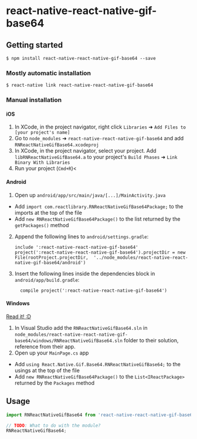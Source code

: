 
# react-native-react-native-gif-base64

## Getting started

`$ npm install react-native-react-native-gif-base64 --save`

### Mostly automatic installation

`$ react-native link react-native-react-native-gif-base64`

### Manual installation


#### iOS

1. In XCode, in the project navigator, right click `Libraries` ➜ `Add Files to [your project's name]`
2. Go to `node_modules` ➜ `react-native-react-native-gif-base64` and add `RNReactNativeGifBase64.xcodeproj`
3. In XCode, in the project navigator, select your project. Add `libRNReactNativeGifBase64.a` to your project's `Build Phases` ➜ `Link Binary With Libraries`
4. Run your project (`Cmd+R`)<

#### Android

1. Open up `android/app/src/main/java/[...]/MainActivity.java`
  - Add `import com.reactlibrary.RNReactNativeGifBase64Package;` to the imports at the top of the file
  - Add `new RNReactNativeGifBase64Package()` to the list returned by the `getPackages()` method
2. Append the following lines to `android/settings.gradle`:
  	```
  	include ':react-native-react-native-gif-base64'
  	project(':react-native-react-native-gif-base64').projectDir = new File(rootProject.projectDir, 	'../node_modules/react-native-react-native-gif-base64/android')
  	```
3. Insert the following lines inside the dependencies block in `android/app/build.gradle`:
  	```
      compile project(':react-native-react-native-gif-base64')
  	```

#### Windows
[Read it! :D](https://github.com/ReactWindows/react-native)

1. In Visual Studio add the `RNReactNativeGifBase64.sln` in `node_modules/react-native-react-native-gif-base64/windows/RNReactNativeGifBase64.sln` folder to their solution, reference from their app.
2. Open up your `MainPage.cs` app
  - Add `using React.Native.Gif.Base64.RNReactNativeGifBase64;` to the usings at the top of the file
  - Add `new RNReactNativeGifBase64Package()` to the `List<IReactPackage>` returned by the `Packages` method


## Usage
```javascript
import RNReactNativeGifBase64 from 'react-native-react-native-gif-base64';

// TODO: What to do with the module?
RNReactNativeGifBase64;
```
  